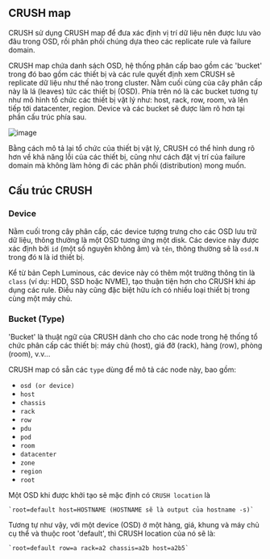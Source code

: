 ## CRUSH map
CRUSH sử dụng CRUSH map để đưa xác định vị trí dữ liệu nên được lưu vào đâu trong OSD, rồi phân phối chúng dựa theo các replicate rule và failure domain.

CRUSH map chứa danh sách OSD, hệ thống phân cấp bao gồm các 'bucket' trong đó bao gồm các thiết bị và các rule quyết định xem CRUSH sẽ replicate dữ liệu như thế nào trong cluster.
Nằm cuối cùng của cây phân cấp này là lá (leaves) tức các thiết bị (OSD).
Phía trên nó là các bucket tương tự như mô hình tổ chức các thiết bị vật lý như: host, rack, row, room, và lên tiếp tới datacenter, region. Device và các bucket sẽ được làm rõ hơn tại phần cấu trúc phía sau.

![image](https://user-images.githubusercontent.com/83684068/130724909-3ab30d23-06f4-4183-aa1d-a11bcb5e82c2.png)

Bằng cách mô tả lại tổ chức của thiết bị vật lý, CRUSH có thể hình dung rõ hơn về khả năng lỗi của các thiết bị, cũng như cách đặt vị trí của failure domain mà không làm hỏng đi các phân phối (distribution) mong muốn.

## Cấu trúc CRUSH
### Device
Nằm cuối trong cây phân cấp, các device tượng trưng cho các OSD lưu trữ dữ liệu, thông thường là một OSD tương ứng một disk.
Các device này được xác định bởi `id` (một số nguyên không âm) và `tên`, thông thường sẽ là `osd.N` trong đó `N` là id thiết bị.

Kể từ bản Ceph Luminous, các device này có thêm một trường thông tin là `class` (ví dụ: HDD, SSD hoặc NVME), tạo thuận tiện hơn cho CRUSH khi áp dụng các rule.
Điều này cũng đặc biệt hữu ích có nhiều loại thiết bị trong cùng một máy chủ.

### Bucket (Type)
'Bucket' là thuật ngữ của CRUSH dành cho cho các node trong hệ thống tổ chức phân cấp các thiết bị: máy chủ (host), giá đỡ (rack), hàng (row), phòng (room), v.v... 

CRUSH map có sẵn các `type` dùng để mô tả các node này, bao gồm:
- `osd (or device)`
- `host`
- `chassis`
- `rack`
- `row`
- `pdu`
- `pod`
- `room`
- `datacenter`
- `zone`
- `region`
- `root`

Một OSD khi được khởi tạo sẽ mặc định có `CRUSH location` là

    `root=default host=HOSTNAME (HOSTNAME sẽ là output của hostname -s)`

Tương tự như vậy, với một device (OSD) ở một hàng, giá, khung và máy chủ cụ thể và thuộc root 'default', thì CRUSH location của nó sẽ là:

    `root=default row=a rack=a2 chassis=a2b host=a2b5`
    














